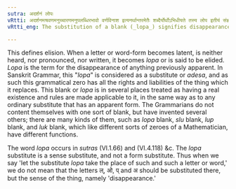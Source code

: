 ```yaml
---
sutra: अदर्शनं लोपः
vRtti: अदर्शनमश्रवणमनुच्चारणमनुपलब्धिरभावो वर्णविनाश इत्यनर्थान्तरमेतैः शब्दैर्योर्थोऽभिधीयते तस्य लोप इतीयं संज्ञा भवति ॥
vRtti_eng: The substitution of a blank (_lopa_) signifies disappearance.

---
```

This defines elision. When a letter or word-form becomes latent, is neither heard, nor pronounced, nor written, it becomes _lopa_ or is said to be elided. _Lopa_ is the term for the disappearance of anything previously apparent.
In Sanskrit Grammar, this "_lopa_" is considered as a substitute or _adesa_, and as such this grammatical zero has all the rights and liabilities of the thing which it replaces. This blank or _lopa_ is in several places treated as having a real existence and rules are made applicable to it, in the same way as to any ordinary substitute that has an apparent form. The Grammarians do not content themselves with one sort of blank, but have invented several others; there are many kinds of them, such as _lopa_ blank, _slu_ blank, _lup_ blank, and _luk_ blank, which like different sorts of zeroes of a Mathematician, have different functions.

The word _lopa_ occurs in _sutras_ (VI.1.66) and (VI.4.118) &c. The _lopa_ substitute is a sense substitute, and not a form substitute. Thus when we say 'let the substitute _lopa_ take the place of such and such a letter or word,' we do not mean that the letters ल्, ओ, प् and अ should be substituted there, but the sense of the thing, namely 'disappearance.'